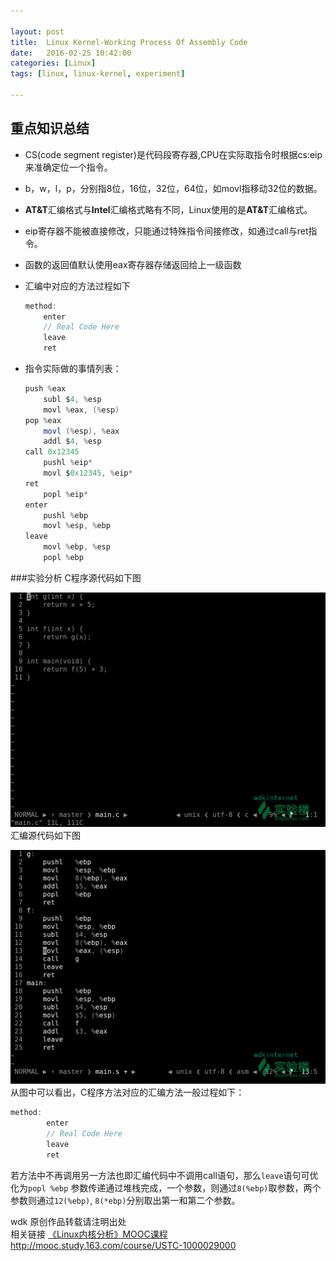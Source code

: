 ```yaml
---

layout: post
title:  Linux Kernel-Working Process Of Assembly Code
date:   2016-02-25 10:42:00
categories: [Linux]
tags: [linux, linux-kernel, experiment]

---
```


## 重点知识总结
- CS(code segment register)是代码段寄存器,CPU在实际取指令时根据cs:eip来准确定位一个指令。
- b，w，l，p，分别指8位，16位，32位，64位，如movl指移动32位的数据。
- **AT&T**汇编格式与**Intel**汇编格式略有不同，Linux使用的是**AT&T**汇编格式。
- eip寄存器不能被直接修改，只能通过特殊指令间接修改，如通过call与ret指令。
- 函数的返回值默认使用eax寄存器存储返回给上一级函数
- 汇编中对应的方法过程如下

    ``` C
    method:
        enter
        // Real Code Here
        leave
        ret
    ```

- 指令实际做的事情列表：

    ~~~ Java
    push %eax
        subl $4, %esp
        movl %eax, (%esp)
    pop %eax
        movl (%esp), %eax
        addl $4, %esp
    call 0x12345
        pushl %eip*
        movl $0x12345, %eip*
    ret
        popl %eip*
    enter
        pushl %ebp
        movl %esp, %ebp
    leave
        movl %ebp, %esp
        popl %ebp
    ~~~

###实验分析
C程序源代码如下图

![main.c][1]
汇编源代码如下图

![main.s][2]
从图中可以看出，C程序方法对应的汇编方法一般过程如下：

``` C
method:
        enter
        // Real Code Here
        leave
        ret
```
若方法中不再调用另一方法也即汇编代码中不调用call语句，那么`leave`语句可优化为`popl %ebp`
参数传递通过堆栈完成，一个参数，则通过`8(%ebp)`取参数，两个参数则通过`12(%ebp)`, `8(*ebp)`分别取出第一和第二个参数。

wdk 原创作品转载请注明出处  
相关链接 [《Linux内核分析》MOOC课程http://mooc.study.163.com/course/USTC-1000029000][3]

[1]: /mark/assets/images/2016-02-25-linux-kernel-working-process-of-assembly-code/main-c.png
[2]: /mark/assets/images/2016-02-25-linux-kernel-working-process-of-assembly-code/main-s.png
[3]: http://mooc.study.163.com/course/USTC-1000029000
